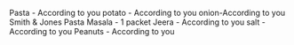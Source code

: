Pasta - According to you
potato - According to you
onion-According to you
Smith & Jones Pasta Masala - 1 packet
Jeera - According to you
salt - According to you
Peanuts - According to you
